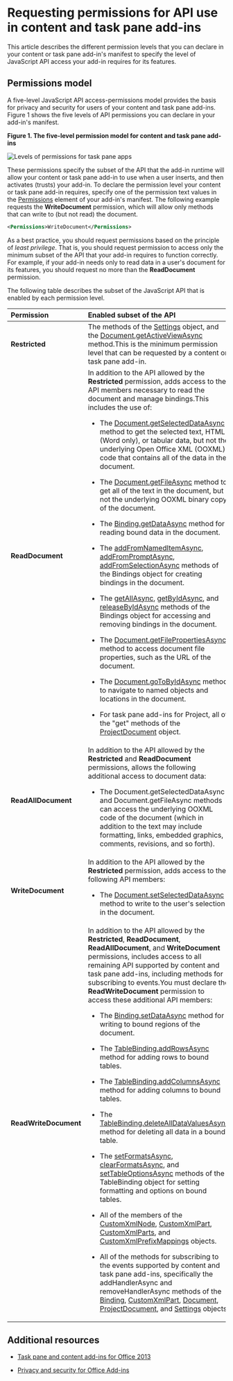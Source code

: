 
# Requesting permissions for API use in content and task pane add-ins
This article describes the different permission levels that you can declare in your content or task pane add-in's manifest to specify the level of JavaScript API access your add-in requires for its features. 




## Permissions model


A five-level JavaScript API access-permissions model provides the basis for privacy and security for users of your content and task pane add-ins. Figure 1 shows the five levels of API permissions you can declare in your add-in's manifest.


**Figure 1. The five-level permission model for content and task pane add-ins**

![Levels of permissions for task pane apps](../../images/off15appsdk_TaskPaneAppPermission.gif)



These permissions specify the subset of the API that the add-in runtime will allow your content or task pane add-in to use when a user inserts, and then activates (trusts) your add-in. To declare the permission level your content or task pane add-in requires, specify one of the permission text values in the [Permissions](http://msdn.microsoft.com/en-us/library/d4cfe645-353d-8240-8495-f76fb36602fe%28Office.15%29.aspx) element of your add-in's manifest. The following example requests the **WriteDocument** permission, which will allow only methods that can write to (but not read) the document.




```XML
<Permissions>WriteDocument</Permissions>
```

As a best practice, you should request permissions based on the principle of  _least privilege_. That is, you should request permission to access only the minimum subset of the API that your add-in requires to function correctly. For example, if your add-in needs only to read data in a user's document for its features, you should request no more than the **ReadDocument** permission.

The following table describes the subset of the JavaScript API that is enabled by each permission level.



|**Permission**|**Enabled subset of the API**|
|:-----|:-----|
|**Restricted**|The methods of the [Settings](http://msdn.microsoft.com/en-us/library/ad733387-a58c-4514-8fc2-53e64fad468d%28Office.15%29.aspx) object, and the [Document.getActiveViewAsync](http://msdn.microsoft.com/en-us/library/6b53c90a-df57-4851-98d1-fae2b54f6ad6%28Office.15%29.aspx) method.This is the minimum permission level that can be requested by a content or task pane add-in.|
|**ReadDocument**|In addition to the API allowed by the  **Restricted** permission, adds access to the API members necessary to read the document and manage bindings.This includes the use of:<br/><ul><li>The <a href="http://msdn.microsoft.com/en-us/library/f85ad02c-64f0-4b73-87f6-7f521b3afd69(Office.15).aspx" target="_blank">Document.getSelectedDataAsync</a> method to get the selected text, HTML (Word only), or tabular data, but not the underlying Open Office XML (OOXML) code that contains all of the data in the document.</p></li><li><p>The <a href="http://msdn.microsoft.com/en-us/library/78047418-89c4-4c7d-9427-4735b8559518(Office.15).aspx" target="_blank">Document.getFileAsync</a> method to get all of the text in the document, but not the underlying OOXML binary copy of the document.</p></li><li><p>The <a href="http://msdn.microsoft.com/en-us/library/5372ffd8-579d-4fcb-9e5b-e9a2128f3201(Office.15).aspx" target="_blank">Binding.getDataAsync</a> method for reading bound data in the document.</p></li><li><p>The <a href="http://msdn.microsoft.com/en-us/library/afbadac7-60c7-47cb-9477-6e9466ded44c(Office.15).aspx" target="_blank">addFromNamedItemAsync</a>, <a href="http://msdn.microsoft.com/en-us/library/9dc03608-b08b-4700-8be1-3c86ae236799(Office.15).aspx" target="_blank">addFromPromptAsync</a>, <a href="http://msdn.microsoft.com/en-us/library/edc99214-e63e-43f2-9392-97ead42fc155(Office.15).aspx" target="_blank">addFromSelectionAsync</a> methods of the <span class="keyword">Bindings</span> object for creating bindings in the document.</p></li><li><p>The <a href="http://msdn.microsoft.com/en-us/library/ef902b73-cc4c-4551-95de-d8a51eeba82f(Office.15).aspx" target="_blank">getAllAsync</a>, <a href="http://msdn.microsoft.com/en-us/library/2727c891-bc05-465c-9324-113fbfeb3fbb(Office.15).aspx" target="_blank">getByIdAsync</a>, and <a href="http://msdn.microsoft.com/en-us/library/ad285984-8b44-435d-9b84-f0ade570c896(Office.15).aspx" target="_blank">releaseByIdAsync</a> methods of the <span class="keyword">Bindings</span> object for accessing and removing bindings in the document.</p></li><li><p>The <a href="http://msdn.microsoft.com/en-us/library/2533a563-95ae-4d52-b2d5-a6783e4ef5b4(Office.15).aspx" target="_blank">Document.getFilePropertiesAsync</a> method to access document file properties, such as the URL of the document.</p></li><li><p>The <a href="http://msdn.microsoft.com/en-us/library/35dda81c-235e-4eab-8a77-9acb3b73a380(Office.15).aspx" target="_blank">Document.goToByIdAsync</a> method to navigate to named objects and locations in the document.</p></li><li><p>For task pane add-ins for Project, all of the "get" methods of the <a href="http://msdn.microsoft.com/en-us/library/1908af4f-93b9-4859-87e3-06942014fae1(Office.15).aspx" target="_blank">ProjectDocument</a> object. </p></li></ul>|
|**ReadAllDocument**|In addition to the API allowed by the  **Restricted** and **ReadDocument** permissions, allows the following additional access to document data:<br/><ul><li><p>The <span class="keyword">Document.getSelectedDataAsync</span> and <span class="keyword">Document.getFileAsync</span> methods can access the underlying OOXML code of the document (which in addition to the text may include formatting, links, embedded graphics, comments, revisions, and so forth).</p></li></ul>|
|**WriteDocument**|In addition to the API allowed by the  **Restricted** permission, adds access to the following API members:<br/><ul><li><p>The <a href="http://msdn.microsoft.com/en-us/library/998f38dc-83bd-4659-a759-4758c632a6ef(Office.15).aspx" target="_blank">Document.setSelectedDataAsync</a> method to write to the user's selection in the document.</p></li></ul>|
|**ReadWriteDocument**|In addition to the API allowed by the  **Restricted**,  **ReadDocument**,  **ReadAllDocument**, and  **WriteDocument** permissions, includes access to all remaining API supported by content and task pane add-ins, including methods for subscribing to events.You must declare the  **ReadWriteDocument** permission to access these additional API members:<br/><ul><li><p>The <a href="http://msdn.microsoft.com/en-us/library/6a59bb6d-40b6-4a95-9b98-d70d4616de09(Office.15).aspx" target="_blank">Binding.setDataAsync</a> method for writing to bound regions of the document.</p></li><li><p>The <a href="http://msdn.microsoft.com/en-us/library/1cd23454-8435-4e13-98b3-d0d29ed278a8(Office.15).aspx" target="_blank">TableBinding.addRowsAsync</a> method for adding rows to bound tables.</p></li><li><p>The <a href="http://msdn.microsoft.com/en-us/library/8f1bfa81-3850-4ea1-ba2e-c9bcf5847a44(Office.15).aspx" target="_blank">TableBinding.addColumnsAsync</a> method for adding columns to bound tables.</p></li><li><p>The <a href="http://msdn.microsoft.com/en-us/library/8f5cc783-384d-4520-a218-190dfed74dd2(Office.15).aspx" target="_blank">TableBinding.deleteAllDataValuesAsync</a> method for deleting all data in a bound table.</p></li><li><p>The <a href="http://msdn.microsoft.com/en-us/library/49712906-f582-4055-9ef8-6edde6e97679(Office.15).aspx" target="_blank">setFormatsAsync</a>, <a href="http://msdn.microsoft.com/en-us/library/cc56e9c0-b33c-4d9b-b676-a7e50f757c10(Office.15).aspx" target="_blank">clearFormatsAsync</a>, and <a href="http://msdn.microsoft.com/en-us/library/2885fc57-4527-4ca4-a43d-9ee447ec27d3(Office.15).aspx" target="_blank">setTableOptionsAsync</a> methods of the <span class="keyword">TableBinding</span> object for setting formatting and options on bound tables.</p></li><li><p>All of the members of the <a href="http://msdn.microsoft.com/en-us/library/dc1518de-47fa-4108-aab7-04a022724b04(Office.15).aspx" target="_blank">CustomXmlNode</a>, <a href="http://msdn.microsoft.com/en-us/library/83f0e668-8236-4f2f-a20f-b173a9e3f65f(Office.15).aspx" target="_blank">CustomXmlPart</a>, <a href="http://msdn.microsoft.com/en-us/library/ba40cd4c-29bb-4f31-875d-6f1382fd1ee8(Office.15).aspx" target="_blank">CustomXmlParts</a>, and <a href="http://msdn.microsoft.com/en-us/library/18b9aa8c-83e7-4c2f-8530-6a0ac8ce5535(Office.15).aspx" target="_blank">CustomXmlPrefixMappings</a> objects.</p></li><li><p>All of the methods for subscribing to the events supported by content and task pane add-ins, specifically the <span class="keyword">addHandlerAsync</span> and <span class="keyword">removeHandlerAsync</span> methods of the <a href="http://msdn.microsoft.com/en-us/library/42882642-d22b-47d2-a8d3-3aa8c6a4435e(Office.15).aspx" target="_blank">Binding</a>, <a href="http://msdn.microsoft.com/en-us/library/83f0e668-8236-4f2f-a20f-b173a9e3f65f(Office.15).aspx" target="_blank">CustomXmlPart</a>, <a href="http://msdn.microsoft.com/en-us/library/f8859516-cc1f-4b20-a8f3-cee37a983e70(Office.15).aspx" target="_blank">Document</a>, <a href="http://msdn.microsoft.com/en-us/library/1908af4f-93b9-4859-87e3-06942014fae1(Office.15).aspx" target="_blank">ProjectDocument</a>, and <a href="http://msdn.microsoft.com/en-us/library/ad733387-a58c-4514-8fc2-53e64fad468d(Office.15).aspx" target="_blank">Settings</a> objects.</p></li></ul>|

## Additional resources



- [Task pane and content add-ins for Office 2013](../../docs/develop/task-pane-and-content-add-ins.md)
    
- [Privacy and security for Office Add-ins](../../docs/develop/privacy-and-security.md)
    


